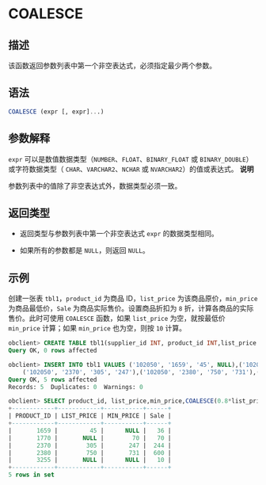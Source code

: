 COALESCE 
=============================



描述 
-----------------------

该函数返回参数列表中第一个非空表达式，必须指定最少两个参数。

语法 
-----------------------

```sql
COALESCE (expr [, expr]...)
```



参数解释 
-------------------------

`expr` 可以是数值数据类型（`NUMBER`、`FLOAT`、`BINARY_FLOAT` 或 `BINARY_DOUBLE`）或字符数据类型（ `CHAR`、`VARCHAR2`、`NCHAR` 或 `NVARCHAR2`）的值或表达式。
**说明**



参数列表中的值除了非空表达式外，数据类型必须一致。

返回类型 
-------------------------

* 返回类型与参数列表中第一个非空表达式 `expr` 的数据类型相同。

  

* 如果所有的参数都是 `NULL`，则返回 `NULL`。

  




示例 
-----------------------

创建一张表 `tbl1`，`product_id` 为商品 ID，`list_price` 为该商品原价，`min_price` 为商品最低价，`Sale` 为商品实际售价。设置商品折扣为 `8` 折，计算各商品的实际售价。此时可使用 `COALESCE` 函数，如果 `list_price` 为空，就按最低价 `min_price` 计算；如果 `min_price` 也为空，则按 `10` 计算。

```sql
obclient> CREATE TABLE tbl1(supplier_id INT, product_id INT,list_price NUMERIC,min_price NUMERIC);
Query OK, 0 rows affected

obclient> INSERT INTO tbl1 VALUES ('102050', '1659', '45', NULL),('102050', '1770', NULL, '70'),
    ('102050', '2370', '305', '247'),('102050', '2380', '750', '731'),('102050', '3255', NULL, NULL);
Query OK, 5 rows affected
Records: 5  Duplicates: 0  Warnings: 0

obclient> SELECT product_id, list_price,min_price,COALESCE(0.8*list_price, min_price, 10) "Sale" FROM tbl1;
+------------+------------+-----------+------+
| PRODUCT_ID | LIST_PRICE | MIN_PRICE | Sale |
+------------+------------+-----------+------+
|       1659 |         45 |      NULL |   36 |
|       1770 |       NULL |        70 |   70 |
|       2370 |        305 |       247 |  244 |
|       2380 |        750 |       731 |  600 |
|       3255 |       NULL |      NULL |   10 |
+------------+------------+-----------+------+
5 rows in set
```


